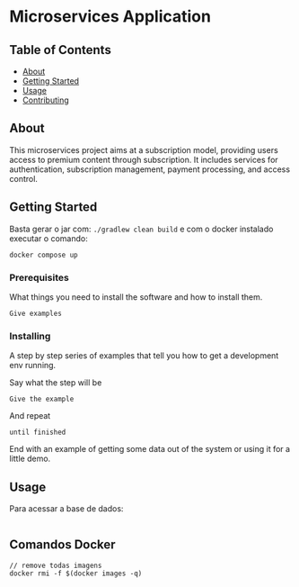 # Microservices Application

## Table of Contents
+ [About](#about)
+ [Getting Started](#getting_started)
+ [Usage](#usage)
+ [Contributing](../CONTRIBUTING.md)

## About <a name = "about"></a>
This microservices project aims at a subscription model, providing users access to premium content through subscription. It includes services for authentication, subscription management, payment processing, and access control.

## Getting Started <a name = "getting_started"></a>
Basta gerar o jar com:
`./gradlew clean build`
e com o docker instalado executar o comando:
```shell
docker compose up
```

### Prerequisites

What things you need to install the software and how to install them.

```
Give examples
```

### Installing

A step by step series of examples that tell you how to get a development env running.

Say what the step will be

```
Give the example
```

And repeat

```
until finished
```

End with an example of getting some data out of the system or using it for a little demo.

## Usage <a name = "usage"></a>

Para acessar a base de dados:

```sql

```

## Comandos Docker

```shell
// remove todas imagens
docker rmi -f $(docker images -q)
```